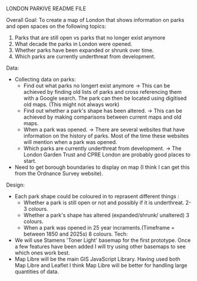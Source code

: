 LONDON PARKIVE README FILE

Overall Goal: 
To create a map of London that shows information on parks and open spaces on the following topics:

1. Parks that are still open vs parks that no longer exist anymore
2. What decade the parks in London were opened. 
3. Whether parks have been expanded or shrunk over time. 
4. Which parks are currently underthreat from development. 

Data: 
- Collecting data on parks:
    - Find out what parks no longert exist anymore -> This can be achieved by finding old lists of parks and cross referencing them with a Google search. The park can then be located using digitised old maps. (This might not always work)   
    - Find out whether a park's shape has been altered. -> This can be achieved by making comparisons between current maps and old maps. 
    -  When a park was opened. -> There are several websites that have information on the history of parks. Most of the time these websites will mention when a park was opened. 
    - Which parks are currently underthreat from development. -> The London Garden Trust and CPRE London are probably good places to start. 
- Need to get borough boundaries to display on map (I think I can get this from the Ordnance Survey website). 

Design:
- Each park shape could be coloured in to reprasent different things :
    - Whether a park is still open or not and possibly if it is underthreat. 2-3 colours.
    - Whether a park's shape has altered (expanded/shrunk/ unaltered) 3 colours.
    - When a park was opened in 25 year incraments.(Timeframe = between 1850 and 2025s) 8 colours.
Tech:
- We will use Stamens 'Toner Light' basemap for the first prototype. Once a few features have been added I will try using other basemaps to see which ones work best. 
- Map Libre will be  the main GIS JavaScript Library. Having used both Map Libre and Leaflet I think Map Libre will be better for handling large quantities of  data. 
